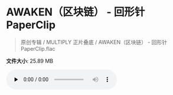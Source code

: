 # AWAKEN（区块链） - 回形针PaperClip

> 原创专辑 / MULTIPLY 正片叠底 / AWAKEN（区块链） - 回形针PaperClip.flac

**文件大小**: 25.89 MB

<audio preload="none" controls><source src="https://file.hsyhx.top/archive/原创专辑/MULTIPLY_正片叠底/AWAKEN（区块链） - 回形针PaperClip.flac" type="audio/mpeg">您的浏览器不支持此音频格式</audio>